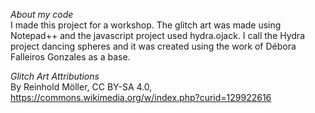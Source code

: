 *About my code*  
I made this project for a workshop. The glitch art was made using Notepad++ and the javascript project used hydra.ojack. I call the Hydra project dancing spheres and it was created using the work of  Débora Falleiros Gonzales as a base.

  *Glitch Art Attributions*  
By Reinhold Möller, CC BY-SA 4.0, https://commons.wikimedia.org/w/index.php?curid=129922616  
